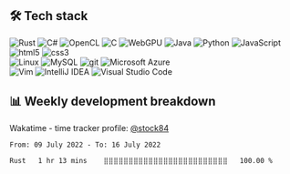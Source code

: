 <!--
**Stock84-dev/Stock84-dev** is a ✨ _special_ ✨ repository because its `README.md` (this file) appears on your GitHub profile.

Here are some ideas to get you started:

- 🔭 I’m currently working on ...
- 🌱 I’m currently learning ...
- 👯 I’m looking to collaborate on ...
- 🤔 I’m looking for help with ...
- 💬 Ask me about ...
- 📫 How to reach me: ...
- 😄 Pronouns: ...
- ⚡ Fun fact: ...
-->
<h2>🛠 Tech stack</h2>
<p>
  <img alt="Rust" src="https://img.shields.io/badge/-Rust-000000?style=flat-square&logo=rust&logoColor=white" />
  <img alt="C#" src="https://img.shields.io/badge/-C%23-239120?style=flat-square&logo=c-sharp&logoColor=white" />
  <img alt="OpenCL" src="https://img.shields.io/badge/-OpenCL-000000C?style=flat-square&logo=opencl&logoColor=white" />
  <img alt="C" src="https://img.shields.io/badge/-C-00599C?style=flat-square&logo=c&logoColor=white" />
  <img alt="WebGPU" src="https://img.shields.io/badge/-WebGPU-ff952b?style=flat-square&logo=webgpu&logoColor=orange" />
  <img alt="Java" src="https://img.shields.io/badge/-Java-007396?style=flat-square&logo=java&logoColor=white" />
  <img alt="Python" src="https://img.shields.io/badge/-Python-3776AB?style=flat-square&logo=python&logoColor=white" />
  <img alt="JavaScript" src="https://img.shields.io/badge/-JavaScript-F7DF1E?style=flat-square&logo=javascript&logoColor=black" />
  
  <br />
  <img alt="html5" src="https://img.shields.io/badge/-HTML-E34F26?style=flat-square&logo=html5&logoColor=white" />
  <img alt="css3" src="https://img.shields.io/badge/-CSS-1572B6?style=flat-square&logo=css3&logoColor=white" />
  <br />
  
  <img alt="Linux" src="https://img.shields.io/badge/-Linux-FCC624?style=flat-square&logo=linux&logoColor=white" />
  <img alt="MySQL" src="https://img.shields.io/badge/-MySQL-4479A1?style=flat-square&logo=mysql&logoColor=white" />
  <img alt="git" src="https://img.shields.io/badge/-git-F05032?style=flat-square&logo=git&logoColor=white" />
  <img alt="Microsoft Azure" src="https://img.shields.io/badge/-Microsoft_Azure-0089D6?style=flat-square&logo=microsoft-azure&logoColor=white" />

  <br />
  <img alt="Vim" src="https://img.shields.io/badge/VIM-%2311AB00.svg?style=flat-square&logo=vim&logoColor=white"/>
  <img alt="IntelliJ IDEA" src="https://img.shields.io/badge/-IntelliJ%20IDEA-black?style=flat-square&logo=intellij-idea&logoColor=white" />
  <img alt="Visual Studio Code" src="https://img.shields.io/badge/-Visual%20Studio%20Code-007ACC?style=flat-square&logo=visual-studio-code&logoColor=white" />
  <br />
</p>



## 📊 Weekly development breakdown
Wakatime - time tracker profile: [@stock84](https://wakatime.com/@stock84)
<!--START_SECTION:waka-->

```text
From: 09 July 2022 - To: 16 July 2022

Rust   1 hr 13 mins    ⣿⣿⣿⣿⣿⣿⣿⣿⣿⣿⣿⣿⣿⣿⣿⣿⣿⣿⣿⣿⣿⣿⣿⣿⣿   100.00 %
```

<!--END_SECTION:waka-->
